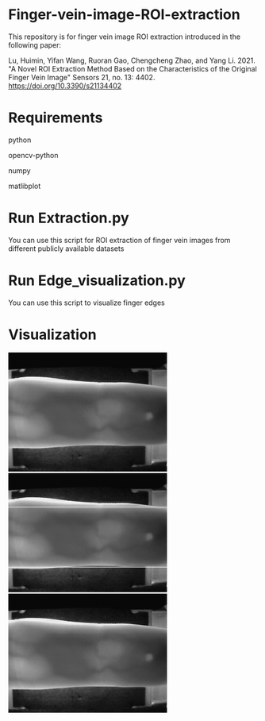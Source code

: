 # Finger-vein-image-ROI-extraction

This repository is for finger vein image ROI extraction introduced in the following paper:

Lu, Huimin, Yifan Wang, Ruoran Gao, Chengcheng Zhao, and Yang Li. 2021. "A Novel ROI Extraction Method Based on the Characteristics of the Original Finger Vein Image" Sensors 21, no. 13: 4402. https://doi.org/10.3390/s21134402

# Requirements

python

opencv-python

numpy

matlibplot

# Run Extraction.py
You can use this script for ROI extraction of finger vein images from different publicly available datasets
# Run Edge_visualization.py
You can use this script to visualize finger edges
# Visualization
![Ori](https://github.com/Yifan-Wang07/Finger-vein-image-ROI-extraction/blob/main/sample_image/SDUMLA-FV.bmp)
![upper-lower](https://github.com/Yifan-Wang07/Finger-vein-image-ROI-extraction/blob/main/Visualization/1.png)
![edge](https://github.com/Yifan-Wang07/Finger-vein-image-ROI-extraction/blob/main/sample_image/SDUMLA-FV.bmp)
